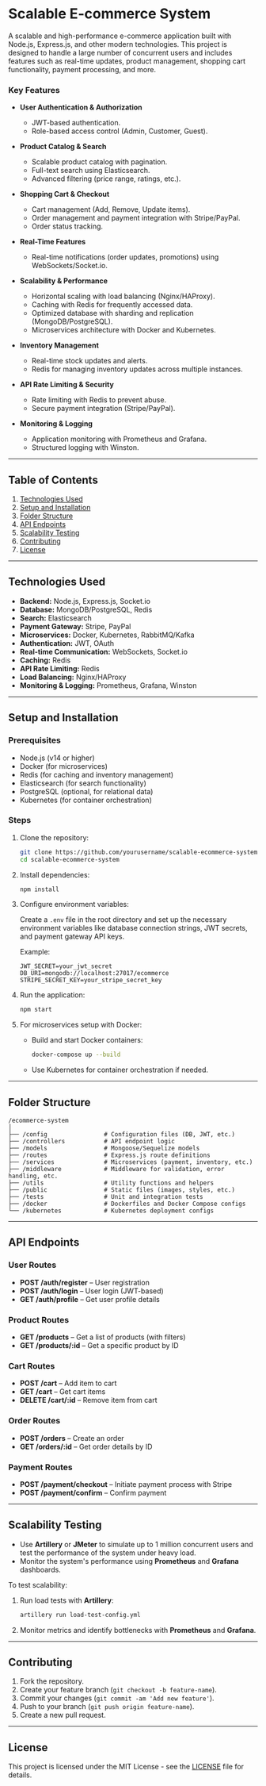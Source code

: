 
# Scalable E-commerce System

A scalable and high-performance e-commerce application built with Node.js, Express.js, and other modern technologies. This project is designed to handle a large number of concurrent users and includes features such as real-time updates, product management, shopping cart functionality, payment processing, and more.

### Key Features

- **User Authentication & Authorization**
  - JWT-based authentication.
  - Role-based access control (Admin, Customer, Guest).
  
- **Product Catalog & Search**
  - Scalable product catalog with pagination.
  - Full-text search using Elasticsearch.
  - Advanced filtering (price range, ratings, etc.).
  
- **Shopping Cart & Checkout**
  - Cart management (Add, Remove, Update items).
  - Order management and payment integration with Stripe/PayPal.
  - Order status tracking.
  
- **Real-Time Features**
  - Real-time notifications (order updates, promotions) using WebSockets/Socket.io.
  
- **Scalability & Performance**
  - Horizontal scaling with load balancing (Nginx/HAProxy).
  - Caching with Redis for frequently accessed data.
  - Optimized database with sharding and replication (MongoDB/PostgreSQL).
  - Microservices architecture with Docker and Kubernetes.
  
- **Inventory Management**
  - Real-time stock updates and alerts.
  - Redis for managing inventory updates across multiple instances.

- **API Rate Limiting & Security**
  - Rate limiting with Redis to prevent abuse.
  - Secure payment integration (Stripe/PayPal).
  
- **Monitoring & Logging**
  - Application monitoring with Prometheus and Grafana.
  - Structured logging with Winston.

---

## Table of Contents

1. [Technologies Used](#technologies-used)
2. [Setup and Installation](#setup-and-installation)
3. [Folder Structure](#folder-structure)
4. [API Endpoints](#api-endpoints)
5. [Scalability Testing](#scalability-testing)
6. [Contributing](#contributing)
7. [License](#license)

---

## Technologies Used

- **Backend:** Node.js, Express.js, Socket.io
- **Database:** MongoDB/PostgreSQL, Redis
- **Search:** Elasticsearch
- **Payment Gateway:** Stripe, PayPal
- **Microservices:** Docker, Kubernetes, RabbitMQ/Kafka
- **Authentication:** JWT, OAuth
- **Real-time Communication:** WebSockets, Socket.io
- **Caching:** Redis
- **API Rate Limiting:** Redis
- **Load Balancing:** Nginx/HAProxy
- **Monitoring & Logging:** Prometheus, Grafana, Winston

---

## Setup and Installation

### Prerequisites

- Node.js (v14 or higher)
- Docker (for microservices)
- Redis (for caching and inventory management)
- Elasticsearch (for search functionality)
- PostgreSQL (optional, for relational data)
- Kubernetes (for container orchestration)

### Steps

1. Clone the repository:

   ```bash
   git clone https://github.com/yourusername/scalable-ecommerce-system.git
   cd scalable-ecommerce-system
   ```

2. Install dependencies:

   ```bash
   npm install
   ```

3. Configure environment variables:

   Create a `.env` file in the root directory and set up the necessary environment variables like database connection strings, JWT secrets, and payment gateway API keys.

   Example:

   ```
   JWT_SECRET=your_jwt_secret
   DB_URI=mongodb://localhost:27017/ecommerce
   STRIPE_SECRET_KEY=your_stripe_secret_key
   ```

4. Run the application:

   ```bash
   npm start
   ```

5. For microservices setup with Docker:

   - Build and start Docker containers:

     ```bash
     docker-compose up --build
     ```

   - Use Kubernetes for container orchestration if needed.

---

## Folder Structure

```
/ecommerce-system
│
├── /config                # Configuration files (DB, JWT, etc.)
├── /controllers           # API endpoint logic
├── /models                # Mongoose/Sequelize models
├── /routes                # Express.js route definitions
├── /services              # Microservices (payment, inventory, etc.)
├── /middleware            # Middleware for validation, error handling, etc.
├── /utils                 # Utility functions and helpers
├── /public                # Static files (images, styles, etc.)
├── /tests                 # Unit and integration tests
├── /docker                # Dockerfiles and Docker Compose configs
└── /kubernetes            # Kubernetes deployment configs
```

---

## API Endpoints

### User Routes

- **POST /auth/register** – User registration
- **POST /auth/login** – User login (JWT-based)
- **GET /auth/profile** – Get user profile details

### Product Routes

- **GET /products** – Get a list of products (with filters)
- **GET /products/:id** – Get a specific product by ID

### Cart Routes

- **POST /cart** – Add item to cart
- **GET /cart** – Get cart items
- **DELETE /cart/:id** – Remove item from cart

### Order Routes

- **POST /orders** – Create an order
- **GET /orders/:id** – Get order details by ID

### Payment Routes

- **POST /payment/checkout** – Initiate payment process with Stripe
- **POST /payment/confirm** – Confirm payment

---

## Scalability Testing

- Use **Artillery** or **JMeter** to simulate up to 1 million concurrent users and test the performance of the system under heavy load.
- Monitor the system's performance using **Prometheus** and **Grafana** dashboards.

To test scalability:

1. Run load tests with **Artillery**:

   ```bash
   artillery run load-test-config.yml
   ```

2. Monitor metrics and identify bottlenecks with **Prometheus** and **Grafana**.

---

## Contributing

1. Fork the repository.
2. Create your feature branch (`git checkout -b feature-name`).
3. Commit your changes (`git commit -am 'Add new feature'`).
4. Push to your branch (`git push origin feature-name`).
5. Create a new pull request.

---

## License

This project is licensed under the MIT License - see the [LICENSE](LICENSE) file for details.
